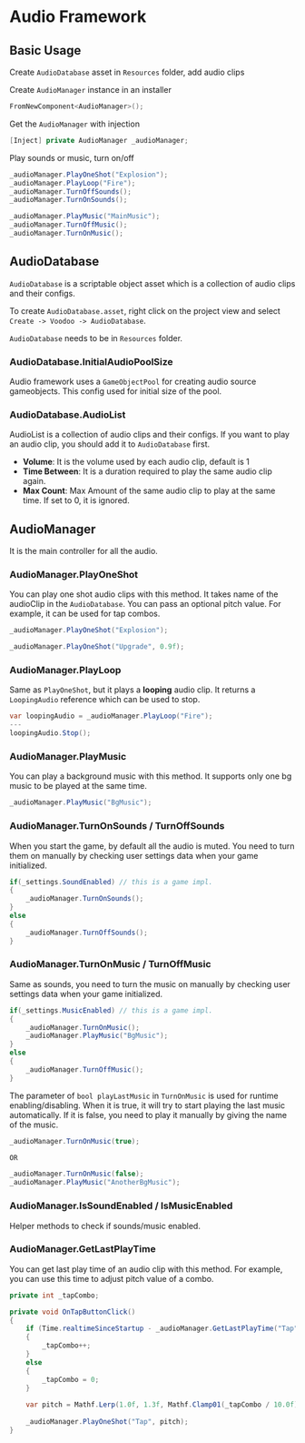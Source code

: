 ﻿# Audio Framework

## Basic Usage

Create `AudioDatabase` asset in `Resources` folder, add audio clips

Create `AudioManager` instance in an installer
```c#
FromNewComponent<AudioManager>();
```
Get the `AudioManager` with injection
```c#
[Inject] private AudioManager _audioManager;
```
Play sounds or music, turn on/off
```c#
_audioManager.PlayOneShot("Explosion");
_audioManager.PlayLoop("Fire");
_audioManager.TurnOffSounds();
_audioManager.TurnOnSounds();
```
```c#
_audioManager.PlayMusic("MainMusic");
_audioManager.TurnOffMusic();
_audioManager.TurnOnMusic();
```

## AudioDatabase

`AudioDatabase` is a scriptable object asset which is a collection of audio clips and their configs.

To create `AudioDatabase.asset`, right click on the project view and select `Create -> Voodoo -> AudioDatabase`.

`AudioDatabase` needs to be in `Resources` folder.

### AudioDatabase.InitialAudioPoolSize

Audio framework uses a `GameObjectPool` for creating audio source gameobjects. 
This config used for initial size of the pool.

### AudioDatabase.AudioList

AudioList is a collection of audio clips and their configs.
If you want to play an audio clip, you should add it to `AudioDatabase` first.

- **Volume**: It is the volume used by each audio clip, default is 1
- **Time Between**: It is a duration required to play the same audio clip again. 
- **Max Count**: Max Amount of the same audio clip to play at the same time. If set to 0, it is ignored.

## AudioManager

It is the main controller for all the audio. 

### AudioManager.PlayOneShot

You can play one shot audio clips with this method. It takes name of the audioClip in the `AudioDatabase`.
You can pass an optional pitch value. For example, it can be used for tap combos.

```c#
_audioManager.PlayOneShot("Explosion");

_audioManager.PlayOneShot("Upgrade", 0.9f);
```

### AudioManager.PlayLoop

Same as `PlayOneShot`, but it plays a **looping** audio clip.
It returns a `LoopingAudio` reference which can be used to stop.

```c#
var loopingAudio = _audioManager.PlayLoop("Fire");
---
loopingAudio.Stop();
```

### AudioManager.PlayMusic

You can play a background music with this method. It supports only one bg music to be played at the same time.

```c#
_audioManager.PlayMusic("BgMusic");
```

### AudioManager.TurnOnSounds / TurnOffSounds 

When you start the game, by default all the audio is muted. 
You need to turn them on manually by checking user settings data when your game initialized.

```c#
if(_settings.SoundEnabled) // this is a game impl.
{
    _audioManager.TurnOnSounds();
}
else
{
    _audioManager.TurnOffSounds();
}
```

### AudioManager.TurnOnMusic / TurnOffMusic

Same as sounds, you need to turn the music on manually by checking user settings data when your game initialized.

```c#
if(_settings.MusicEnabled) // this is a game impl.
{
    _audioManager.TurnOnMusic();
    _audioManager.PlayMusic("BgMusic");
}
else
{
    _audioManager.TurnOffMusic();
}
```

The parameter of `bool playLastMusic` in `TurnOnMusic` is used for runtime enabling/disabling. 
When it is true, it will try to start playing the last music automatically. 
If it is false, you need to play it manually by giving the name of the music.

```c#
_audioManager.TurnOnMusic(true);

OR

_audioManager.TurnOnMusic(false);
_audioManager.PlayMusic("AnotherBgMusic");
```

### AudioManager.IsSoundEnabled / IsMusicEnabled

Helper methods to check if sounds/music enabled.

### AudioManager.GetLastPlayTime

You can get last play time of an audio clip with this method. 
For example, you can use this time to adjust pitch value of a combo.

```c#
private int _tapCombo;

private void OnTapButtonClick()
{
    if (Time.realtimeSinceStartup - _audioManager.GetLastPlayTime("Tap") < 0.25f)
    {
        _tapCombo++;
    }
    else
    {
        _tapCombo = 0;
    }
    
    var pitch = Mathf.Lerp(1.0f, 1.3f, Mathf.Clamp01(_tapCombo / 10.0f));
    
    _audioManager.PlayOneShot("Tap", pitch);
}
```


